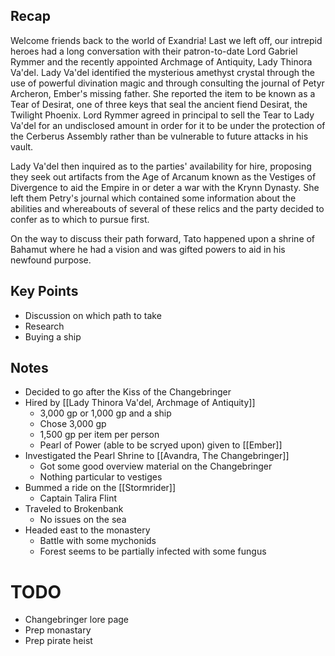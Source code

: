 ## Recap

Welcome friends back to the world of Exandria! Last we left off, our intrepid heroes had a long conversation with their patron-to-date Lord Gabriel Rymmer and the recently appointed Archmage of Antiquity, Lady Thinora Va'del. Lady Va'del identified the mysterious amethyst crystal through the use of powerful divination magic and through consulting the journal of Petyr Archeron, Ember's missing father. She reported the item to be known as a Tear of Desirat, one of three keys that seal the ancient fiend Desirat, the Twilight Phoenix. Lord Rymmer agreed in principal to sell the Tear to Lady Va'del for an undisclosed amount in order for it to be under the protection of the Cerberus Assembly rather than be vulnerable to future attacks in his vault.

Lady Va'del then inquired as to the parties' availability for hire, proposing they seek out artifacts from the Age of Arcanum known as the Vestiges of Divergence to aid the Empire in or deter a war with the Krynn Dynasty. She left them Petry's journal which contained some information about the abilities and whereabouts of several of these relics and the party decided to confer as to which to pursue first.

On the way to discuss their path forward, Tato happened upon a shrine of Bahamut where he had a vision and was gifted powers to aid in his newfound purpose.
## Key Points

* Discussion on which path to take
* Research
* Buying a ship
## Notes

* Decided to go after the Kiss of the Changebringer
* Hired by [[Lady Thinora Va'del, Archmage of Antiquity]]
	* 3,000 gp or 1,000 gp and a ship
	* Chose 3,000 gp
	* 1,500 gp per item per person
	* Pearl of Power (able to be scryed upon) given to [[Ember]]
* Investigated the Pearl Shrine to [[Avandra, The Changebringer]]
	* Got some good overview material on the Changebringer
	* Nothing particular to vestiges
* Bummed a ride on the [[Stormrider]]
	* Captain Talira Flint
* Traveled to Brokenbank
	* No issues on the sea
* Headed east to the monastery
	* Battle with some mychonids
	* Forest seems to be partially infected with some fungus

# TODO
* Changebringer lore page
* Prep monastary
* Prep pirate heist